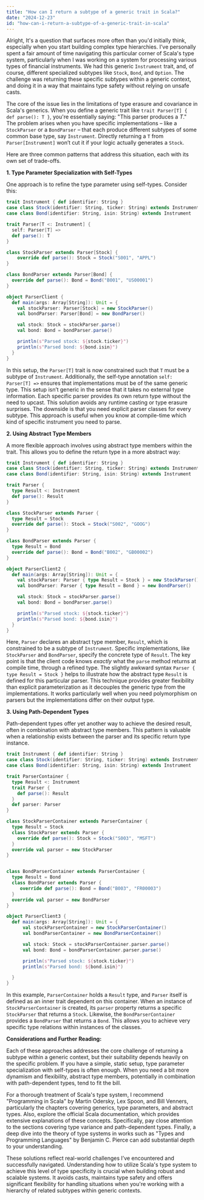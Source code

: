 ```yaml
---
title: "How can I return a subtype of a generic trait in Scala?"
date: "2024-12-23"
id: "how-can-i-return-a-subtype-of-a-generic-trait-in-scala"
---
```


Alright,  It's a question that surfaces more often than you'd initially think, especially when you start building complex type hierarchies. I’ve personally spent a fair amount of time navigating this particular corner of Scala's type system, particularly when I was working on a system for processing various types of financial instruments. We had this generic `Instrument` trait, and, of course, different specialized subtypes like `Stock`, `Bond`, and `Option`. The challenge was returning these specific subtypes within a generic context, and doing it in a way that maintains type safety without relying on unsafe casts.

The core of the issue lies in the limitations of type erasure and covariance in Scala's generics. When you define a generic trait like `trait Parser[T] { def parse(): T }`, you're essentially saying: "This parser produces a *T*." The problem arises when you have specific implementations – like a `StockParser` or a `BondParser` – that each produce different subtypes of some common base type, say `Instrument`. Directly returning a `T` from `Parser[Instrument]` won’t cut it if your logic actually generates a `Stock`.

Here are three common patterns that address this situation, each with its own set of trade-offs.

**1. Type Parameter Specialization with Self-Types**

One approach is to refine the type parameter using self-types. Consider this:

```scala
trait Instrument { def identifier: String }
case class Stock(identifier: String, ticker: String) extends Instrument
case class Bond(identifier: String, isin: String) extends Instrument

trait Parser[T <: Instrument] {
  self: Parser[T] =>
  def parse(): T
}

class StockParser extends Parser[Stock] {
    override def parse(): Stock = Stock("S001", "APPL")
}

class BondParser extends Parser[Bond] {
  override def parse(): Bond = Bond("B001", "US00001")
}

object ParserClient {
  def main(args: Array[String]): Unit = {
    val stockParser: Parser[Stock] = new StockParser()
    val bondParser: Parser[Bond] = new BondParser()

    val stock: Stock = stockParser.parse()
    val bond: Bond = bondParser.parse()

    println(s"Parsed stock: ${stock.ticker}")
    println(s"Parsed bond: ${bond.isin}")
  }
}
```

In this setup, the `Parser[T]` trait is now constrained such that `T` must be a subtype of `Instrument`. Additionally, the self-type annotation `self: Parser[T] =>` ensures that implementations must be of the same generic type. This setup isn’t generic in the sense that it takes no external type information. Each specific parser provides its own return type without the need to upcast. This solution avoids any runtime casting or type erasure surprises. The downside is that you need explicit parser classes for every subtype. This approach is useful when you know at compile-time which kind of specific instrument you need to parse.

**2. Using Abstract Type Members**

A more flexible approach involves using abstract type members within the trait. This allows you to define the return type in a more abstract way:

```scala
trait Instrument { def identifier: String }
case class Stock(identifier: String, ticker: String) extends Instrument
case class Bond(identifier: String, isin: String) extends Instrument

trait Parser {
  type Result <: Instrument
  def parse(): Result
}

class StockParser extends Parser {
  type Result = Stock
  override def parse(): Stock = Stock("S002", "GOOG")
}

class BondParser extends Parser {
  type Result = Bond
  override def parse(): Bond = Bond("B002", "GB00002")
}

object ParserClient2 {
  def main(args: Array[String]): Unit = {
    val stockParser: Parser { type Result = Stock } = new StockParser()
    val bondParser: Parser { type Result = Bond } = new BondParser()

    val stock: Stock = stockParser.parse()
    val bond: Bond = bondParser.parse()

    println(s"Parsed stock: ${stock.ticker}")
    println(s"Parsed bond: ${bond.isin}")
  }
}
```

Here, `Parser` declares an abstract type member, `Result`, which is constrained to be a subtype of `Instrument`. Specific implementations, like `StockParser` and `BondParser`, specify the concrete type of `Result`. The key point is that the client code knows *exactly* what the `parse` method returns at compile time, through a refined type. The slightly awkward syntax `Parser { type Result = Stock }` helps to illustrate how the abstract type `Result` is defined for this particular parser. This technique provides greater flexibility than explicit parameterization as it decouples the generic type from the implementations. It works particularly well when you need polymorphism on parsers but the implementations differ on their output type.

**3. Using Path-Dependent Types**

Path-dependent types offer yet another way to achieve the desired result, often in combination with abstract type members. This pattern is valuable when a relationship exists between the parser and its specific return type instance.

```scala
trait Instrument { def identifier: String }
case class Stock(identifier: String, ticker: String) extends Instrument
case class Bond(identifier: String, isin: String) extends Instrument

trait ParserContainer {
  type Result <: Instrument
  trait Parser {
    def parse(): Result
  }
  def parser: Parser
}

class StockParserContainer extends ParserContainer {
  type Result = Stock
  class StockParser extends Parser {
    override def parse(): Stock = Stock("S003", "MSFT")
  }
  override val parser = new StockParser
}


class BondParserContainer extends ParserContainer {
  type Result = Bond
  class BondParser extends Parser {
     override def parse(): Bond = Bond("B003", "FR00003")
  }
  override val parser = new BondParser
}

object ParserClient3 {
  def main(args: Array[String]): Unit = {
      val stockParserContainer = new StockParserContainer()
      val bondParserContainer = new BondParserContainer()

      val stock: Stock = stockParserContainer.parser.parse()
      val bond: Bond = bondParserContainer.parser.parse()

      println(s"Parsed stock: ${stock.ticker}")
      println(s"Parsed bond: ${bond.isin}")

  }
}
```

In this example, `ParserContainer` holds a `Result` type, and `Parser` itself is defined as an inner trait dependent on this container. When an instance of `StockParserContainer` is created, its `parser` property returns a specific `StockParser` that returns a `Stock`. Likewise, the `BondParserContainer` provides a `BondParser` that returns a `Bond`. This allows you to achieve very specific type relations within instances of the classes.

**Considerations and Further Reading:**

Each of these approaches addresses the core challenge of returning a subtype within a generic context, but their suitability depends heavily on the specific problem. If you have a simple, static setup, type parameter specialization with self-types is often enough. When you need a bit more dynamism and flexibility, abstract type members, potentially in combination with path-dependent types, tend to fit the bill.

For a thorough treatment of Scala's type system, I recommend "Programming in Scala" by Martin Odersky, Lex Spoon, and Bill Venners, particularly the chapters covering generics, type parameters, and abstract types. Also, explore the official Scala documentation, which provides extensive explanations of these concepts. Specifically, pay close attention to the sections covering type variance and path-dependent types. Finally, a deep dive into the theory of type systems in works such as "Types and Programming Languages" by Benjamin C. Pierce can add substantial depth to your understanding.

These solutions reflect real-world challenges I’ve encountered and successfully navigated. Understanding how to utilize Scala's type system to achieve this level of type specificity is crucial when building robust and scalable systems. It avoids casts, maintains type safety and offers significant flexibility for handling situations when you're working with a hierarchy of related subtypes within generic contexts.
